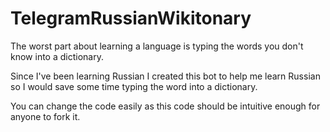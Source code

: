 # TelegramRussianWikitonary
The worst part about learning a language is typing the words you don't know into a dictionary.

Since I've been learning Russian I created this bot to help me learn Russian so I would save some time typing the word into a dictionary.

You can change the code easily as this code should be intuitive enough for anyone to fork it.
